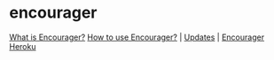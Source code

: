 # encourager

[What is Encourager?](https://github.com/Enzine/encourager/blob/master/documentation/whatis.md)
[How to use Encourager?](https://github.com/Enzine/encourager/blob/master/documentation/howtouse.md) |
[Updates](https://github.com/Enzine/encourager/blob/master/documentation/updates.md) |
[Encourager Heroku](http://encourager.herokuapp.com)
